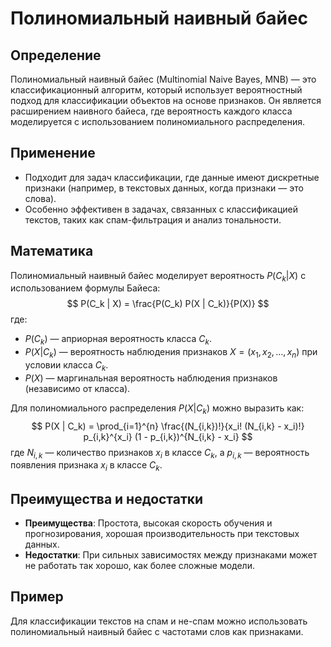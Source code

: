 # Полиномиальный наивный байес

## Определение
Полиномиальный наивный байес (Multinomial Naive Bayes, MNB) — это классификационный алгоритм, который использует вероятностный подход для классификации объектов на основе признаков. Он является расширением наивного байеса, где вероятность каждого класса моделируется с использованием полиномиального распределения.

## Применение
- Подходит для задач классификации, где данные имеют дискретные признаки (например, в текстовых данных, когда признаки — это слова).
- Особенно эффективен в задачах, связанных с классификацией текстов, таких как спам-фильтрация и анализ тональности.

## Математика
Полиномиальный наивный байес моделирует вероятность $P(C_k | X)$ с использованием формулы Байеса:
$$
P(C_k | X) = \frac{P(C_k) P(X | C_k)}{P(X)}
$$
где:
- $P(C_k)$ — априорная вероятность класса $C_k$.
- $P(X | C_k)$ — вероятность наблюдения признаков $X = (x_1, x_2, \dots, x_n)$ при условии класса $C_k$.
- $P(X)$ — маргинальная вероятность наблюдения признаков (независимо от класса).

Для полиномиального распределения $P(X | C_k)$ можно выразить как:
$$
P(X | C_k) = \prod_{i=1}^{n} \frac{(N_{i,k})!}{x_i! (N_{i,k} - x_i)!} p_{i,k}^{x_i} (1 - p_{i,k})^{N_{i,k} - x_i}
$$
где $N_{i,k}$ — количество признаков $x_i$ в классе $C_k$, а $p_{i,k}$ — вероятность появления признака $x_i$ в классе $C_k$.

## Преимущества и недостатки
- **Преимущества**: Простота, высокая скорость обучения и прогнозирования, хорошая производительность при текстовых данных.
- **Недостатки**: При сильных зависимостях между признаками может не работать так хорошо, как более сложные модели.

## Пример
Для классификации текстов на спам и не-спам можно использовать полиномиальный наивный байес с частотами слов как признаками.
